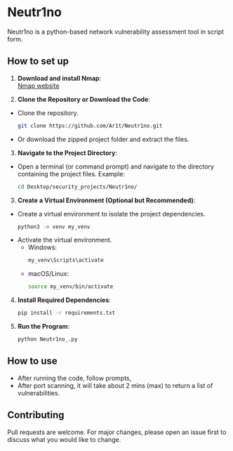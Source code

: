 # Neutr1no
Neutr1no is a python-based network vulnerability assessment tool in script form.

## How to set up
1. **Download and install Nmap**:  
  [Nmap website](https://nmap.org/download)

2. **Clone the Repository or Download the Code**:
  - Clone the repository.
    ```sh
    git clone https://github.com/Ar1t/Neutr1no.git
    ```
  - Or download the zipped project folder and extract the files.

3. **Navigate to the Project Directory**:
  - Open a terminal (or command prompt) and navigate to the directory containing the project files. Example:
    ```sh
    cd Desktop/security_projects/Neutr1no/
    ```

3. **Create a Virtual Environment (Optional but Recommended)**:
  - Create a virtual environment to isolate the project dependencies.
    ```sh
    python3 -m venv my_venv
    ```
  - Activate the virtual environment.
    * Windows:
      ```sh
      my_venv\Scripts\activate
      ```
    * macOS/Linux:
      ```sh
      source my_venv/bin/activate
      ```

4. **Install Required Dependencies**:
    ```sh
    pip install -r requirements.txt
    ```
5. **Run the Program**:
    ```sh
    python Neutr1no_.py
    ```
  
## How to use
- After running the code, follow prompts,
- After port scanning, it will take about 2 mins (max) to return a list of vulnerabilities.
  
## Contributing
Pull requests are welcome. For major changes, please open an issue first
to discuss what you would like to change.
  
